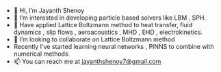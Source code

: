 - 👋 Hi, I’m Jayanth Shenoy
- 👀 I’m interested in developing particle based solvers like LBM , SPH.
- 🌱 Have applied Lattice Boltzmann method to heat transfer, fluid dynamics , slip flows , aeroacoustics , MHD , EHD , electrokinetics.
- 💞️ I’m looking to collaborate on Lattice Boltzmann method
- Recently I've started learning neural networks , PINNS to combine with numerical methods
- 📫 You can reach me at jayanthshenoy7@gmail.com

<!---
jay-shenoy/jay-shenoy is a ✨ special ✨ repository because its `README.md` (this file) appears on your GitHub profile.
You can click the Preview link to take a look at your changes.
--->
